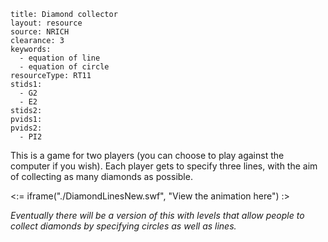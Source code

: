 ````
title: Diamond collector
layout: resource
source: NRICH
clearance: 3
keywords:
  - equation of line
  - equation of circle
resourceType: RT11
stids1:
  - G2
  - E2
stids2:
pvids1:
pvids2:
  - PI2

````

This is a game for two players (you can choose to play against the computer if you wish).  Each player gets to specify three lines, with the aim of collecting as many diamonds as possible.

<:= iframe("./DiamondLinesNew.swf", "View the animation here") :>


_Eventually there will be a version of this with levels that allow people to collect diamonds by specifying circles as well as lines._
